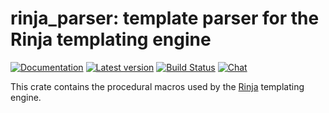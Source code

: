# rinja_parser: template parser for the Rinja templating engine

[![Documentation](https://docs.rs/rinja_parser/badge.svg)](https://docs.rs/rinja_parser/)
[![Latest version](https://img.shields.io/crates/v/rinja_parser.svg)](https://crates.io/crates/rinja_parser)
[![Build Status](https://github.com/rinja-rs/rinja/workflows/CI/badge.svg)](https://github.com/rinja-rs/rinja/actions?query=workflow%3ACI)
[![Chat](https://img.shields.io/discord/976380008299917365?logo=discord)](https://discord.gg/ZucwjE6bmT)

This crate contains the procedural macros used by the
[Rinja](https://github.com/rinja-rs/rinja) templating engine.
